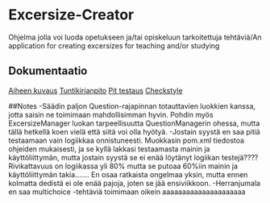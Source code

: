 # Excersize-Creator
Ohjelma jolla voi luoda opetukseen ja/tai opiskeluun tarkoitettuja tehtäviä/An application for creating excersizes for teaching and/or studying

## Dokumentaatio
[Aiheen kuvaus](https://github.com/mikomikono/Excersize-Creator/blob/master/dokumentaatio/aiheenKuvausJaRakenne.md)
[Tuntikirjanpito](https://github.com/mikomikono/Excersize-Creator/blob/master/dokumentaatio/tuntikirjanpito.md)
[Pit testaus](https://github.com/mikomikono/Excersize-Creator/tree/master/dokumentaatio/pit)
[Checkstyle](https://github.com/mikomikono/Excersize-Creator/tree/master/dokumentaatio/checkstyle)

##Notes
-Säädin paljon Question-rajapinnan totauttavien luokkien kanssa, jotta saisin ne toimimaan mahdollisimman hyvin. Pohdin myös ExcersizeManager luokan tarpeellisuutta QuestionManagerin ohessa, mutta tällä hetkellä koen vielä että siitä voi olla hyötyä.
-Jostain syystä en saa pitiä testaamaan vain logiikkaa onnistuneesti. Muokkasin pom.xml tiedostoa ohjeiden mukaisesti, ja se kyllä lakkasi testaamasta mainin ja käyttöliittymän, mutta jostain syystä se ei enää löytänyt logiikan testejä???? Rivikattavuus on logiikassa yli 80% mutta se putoaa 60%iin mainin ja käyttöliittymän takia....... En osaa ratkaista ongelmaa yksin, mutta ennen kolmatta dedistä ei ole enää pajoja, joten se jää ensiviikkoon.
-Herranjumala en saa multichoice -tehtäviä toimimaan oikein aaaaaaaaaaaaaaaaaaaaa
